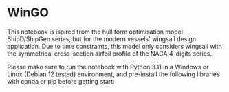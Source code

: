 # WinGO

This notebook is ispired from the hull form optimisation model ShipD/ShipGen series, but for the modern vessels' wingsail design application. Due to time constraints, this model only considers wingsail with the symmetrical cross-section airfoil profile of the NACA 4-digits series.

Please make sure to run the notebook with Python 3.11 in a Windows or Linux  (Debian 12 tested) environment, and pre-install the following libraries with conda or pip before getting start:
